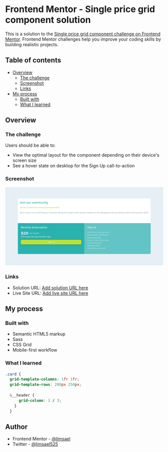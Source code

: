 # Frontend Mentor - Single price grid component solution

This is a solution to the [Single price grid component challenge on Frontend Mentor](https://www.frontendmentor.io/challenges/single-price-grid-component-5ce41129d0ff452fec5abbbc). Frontend Mentor challenges help you improve your coding skills by building realistic projects. 

## Table of contents

- [Overview](#overview)
  - [The challenge](#the-challenge)
  - [Screenshot](#screenshot)
  - [Links](#links)
- [My process](#my-process)
  - [Built with](#built-with)
  - [What I learned](#what-i-learned)



## Overview

### The challenge

Users should be able to:

- View the optimal layout for the component depending on their device's screen size
- See a hover state on desktop for the Sign Up call-to-action

### Screenshot

![](./screenshot.png)



### Links

- Solution URL: [Add solution URL here](https://your-solution-url.com)
- Live Site URL: [Add live site URL here](https://your-live-site-url.com)

## My process

### Built with

- Semantic HTML5 markup
- Sass
- CSS Grid
- Mobile-first workflow



### What I learned


```css
.card {
  grid-template-columns: 1fr 1fr;
  grid-template-rows: 200px 250px;

  &__header {
      grid-column: 1 / 3;
    }
  }
```



## Author

- Frontend Mentor - [@limsael](https://www.frontendmentor.io/profile/limsael)
- Twitter - [@limsael525](https://www.twitter.com/limsael525)



